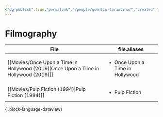 ```yaml
---
{"dg-publish":true,"permalink":"/people/quentin-tarantino/","created":"2023-12-28","updated":"2024-10-07"}
---
```



# Filmography

| File                                                                                     | file.aliases                                    |
| ---------------------------------------------------------------------------------------- | ----------------------------------------------- |
| [[Movies/Once Upon a Time in Hollywood (2019)\|Once Upon a Time in Hollywood (2019)]] | <ul><li>Once Upon a Time in Hollywood</li></ul> |
| [[Movies/Pulp Fiction (1994)\|Pulp Fiction (1994)]]                                   | <ul><li>Pulp Fiction</li></ul>                  |

{ .block-language-dataview}
